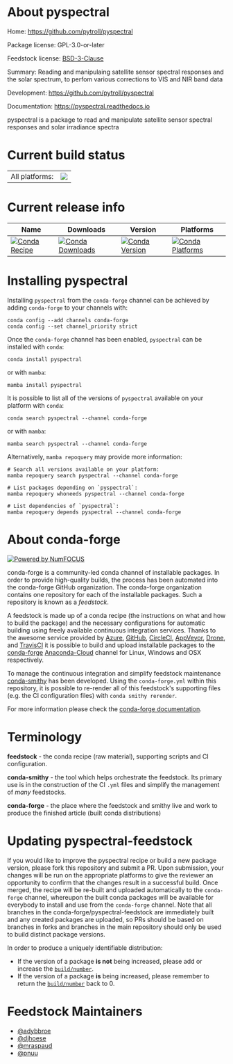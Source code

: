 About pyspectral
================

Home: https://github.com/pytroll/pyspectral

Package license: GPL-3.0-or-later

Feedstock license: [BSD-3-Clause](https://github.com/conda-forge/pyspectral-feedstock/blob/main/LICENSE.txt)

Summary: Reading and manipulaing satellite sensor spectral responses and the solar spectrum, to perfom various corrections to VIS and NIR band data

Development: https://github.com/pytroll/pyspectral

Documentation: https://pyspectral.readthedocs.io

pyspectral is a package to read and manipulate satellite sensor spectral responses and solar irradiance spectra

Current build status
====================


<table><tr><td>All platforms:</td>
    <td>
      <a href="https://dev.azure.com/conda-forge/feedstock-builds/_build/latest?definitionId=3252&branchName=main">
        <img src="https://dev.azure.com/conda-forge/feedstock-builds/_apis/build/status/pyspectral-feedstock?branchName=main">
      </a>
    </td>
  </tr>
</table>

Current release info
====================

| Name | Downloads | Version | Platforms |
| --- | --- | --- | --- |
| [![Conda Recipe](https://img.shields.io/badge/recipe-pyspectral-green.svg)](https://anaconda.org/conda-forge/pyspectral) | [![Conda Downloads](https://img.shields.io/conda/dn/conda-forge/pyspectral.svg)](https://anaconda.org/conda-forge/pyspectral) | [![Conda Version](https://img.shields.io/conda/vn/conda-forge/pyspectral.svg)](https://anaconda.org/conda-forge/pyspectral) | [![Conda Platforms](https://img.shields.io/conda/pn/conda-forge/pyspectral.svg)](https://anaconda.org/conda-forge/pyspectral) |

Installing pyspectral
=====================

Installing `pyspectral` from the `conda-forge` channel can be achieved by adding `conda-forge` to your channels with:

```
conda config --add channels conda-forge
conda config --set channel_priority strict
```

Once the `conda-forge` channel has been enabled, `pyspectral` can be installed with `conda`:

```
conda install pyspectral
```

or with `mamba`:

```
mamba install pyspectral
```

It is possible to list all of the versions of `pyspectral` available on your platform with `conda`:

```
conda search pyspectral --channel conda-forge
```

or with `mamba`:

```
mamba search pyspectral --channel conda-forge
```

Alternatively, `mamba repoquery` may provide more information:

```
# Search all versions available on your platform:
mamba repoquery search pyspectral --channel conda-forge

# List packages depending on `pyspectral`:
mamba repoquery whoneeds pyspectral --channel conda-forge

# List dependencies of `pyspectral`:
mamba repoquery depends pyspectral --channel conda-forge
```


About conda-forge
=================

[![Powered by
NumFOCUS](https://img.shields.io/badge/powered%20by-NumFOCUS-orange.svg?style=flat&colorA=E1523D&colorB=007D8A)](https://numfocus.org)

conda-forge is a community-led conda channel of installable packages.
In order to provide high-quality builds, the process has been automated into the
conda-forge GitHub organization. The conda-forge organization contains one repository
for each of the installable packages. Such a repository is known as a *feedstock*.

A feedstock is made up of a conda recipe (the instructions on what and how to build
the package) and the necessary configurations for automatic building using freely
available continuous integration services. Thanks to the awesome service provided by
[Azure](https://azure.microsoft.com/en-us/services/devops/), [GitHub](https://github.com/),
[CircleCI](https://circleci.com/), [AppVeyor](https://www.appveyor.com/),
[Drone](https://cloud.drone.io/welcome), and [TravisCI](https://travis-ci.com/)
it is possible to build and upload installable packages to the
[conda-forge](https://anaconda.org/conda-forge) [Anaconda-Cloud](https://anaconda.org/)
channel for Linux, Windows and OSX respectively.

To manage the continuous integration and simplify feedstock maintenance
[conda-smithy](https://github.com/conda-forge/conda-smithy) has been developed.
Using the ``conda-forge.yml`` within this repository, it is possible to re-render all of
this feedstock's supporting files (e.g. the CI configuration files) with ``conda smithy rerender``.

For more information please check the [conda-forge documentation](https://conda-forge.org/docs/).

Terminology
===========

**feedstock** - the conda recipe (raw material), supporting scripts and CI configuration.

**conda-smithy** - the tool which helps orchestrate the feedstock.
                   Its primary use is in the construction of the CI ``.yml`` files
                   and simplify the management of *many* feedstocks.

**conda-forge** - the place where the feedstock and smithy live and work to
                  produce the finished article (built conda distributions)


Updating pyspectral-feedstock
=============================

If you would like to improve the pyspectral recipe or build a new
package version, please fork this repository and submit a PR. Upon submission,
your changes will be run on the appropriate platforms to give the reviewer an
opportunity to confirm that the changes result in a successful build. Once
merged, the recipe will be re-built and uploaded automatically to the
`conda-forge` channel, whereupon the built conda packages will be available for
everybody to install and use from the `conda-forge` channel.
Note that all branches in the conda-forge/pyspectral-feedstock are
immediately built and any created packages are uploaded, so PRs should be based
on branches in forks and branches in the main repository should only be used to
build distinct package versions.

In order to produce a uniquely identifiable distribution:
 * If the version of a package **is not** being increased, please add or increase
   the [``build/number``](https://docs.conda.io/projects/conda-build/en/latest/resources/define-metadata.html#build-number-and-string).
 * If the version of a package **is** being increased, please remember to return
   the [``build/number``](https://docs.conda.io/projects/conda-build/en/latest/resources/define-metadata.html#build-number-and-string)
   back to 0.

Feedstock Maintainers
=====================

* [@adybbroe](https://github.com/adybbroe/)
* [@djhoese](https://github.com/djhoese/)
* [@mraspaud](https://github.com/mraspaud/)
* [@pnuu](https://github.com/pnuu/)

